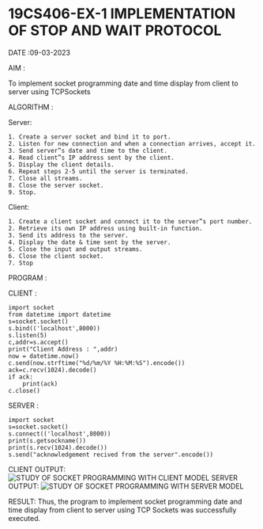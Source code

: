 # 19CS406-EX-1 IMPLEMENTATION OF STOP AND WAIT PROTOCOL


DATE :09-03-2023

AIM : 
  
  To implement socket programming date and time display from client to server using TCPSockets

ALGORITHM :

Server:
```
1. Create a server socket and bind it to port.
2. Listen for new connection and when a connection arrives, accept it.
3. Send server‟s date and time to the client.
4. Read client‟s IP address sent by the client.
5. Display the client details.
6. Repeat steps 2-5 until the server is terminated.
7. Close all streams.
8. Close the server socket.
9. Stop.
```
Client:
```
1. Create a client socket and connect it to the server‟s port number.
2. Retrieve its own IP address using built-in function.
3. Send its address to the server.
4. Display the date & time sent by the server.
5. Close the input and output streams.
6. Close the client socket.
7. Stop
```
PROGRAM :

CLIENT :
```
import socket
from datetime import datetime
s=socket.socket()
s.bind(('localhost',8000))
s.listen(5)
c,addr=s.accept()
print("Client Address : ",addr)
now = datetime.now()
c.send(now.strftime("%d/%m/%Y %H:%M:%S").encode())
ack=c.recv(1024).decode()
if ack:
    print(ack)
c.close()
```
SERVER :

```
import socket
s=socket.socket()
s.connect(('localhost',8000))
print(s.getsockname())
print(s.recv(1024).decode())
s.send("acknowledgement recived from the server".encode())
```

CLIENT OUTPUT:
![STUDY OF SOCKET PROGRAMMING WITH CLIENT MODEL](https://github.com/Jeevapriya14/19CS406-EX-1/assets/121003043/e893dc48-9c9e-446e-a040-fb60570e3043
)
SERVER OUTPUT:
![STUDY OF SOCKET PROGRAMMING WITH SERVER MODEL](https://github.com/Jeevapriya14/19CS406-EX-1/assets/121003043/92fa82e3-7c85-4dbf-a20b-bf45c4c5b70e)


RESULT:
    Thus, the program to implement socket programming date and time display from client to server using TCP Sockets was successfully executed.
